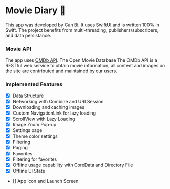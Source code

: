 # Movie Diary 🚀
This app was developed by Can Bi. It uses SwiftUI and is written 100% in Swift. The project benefits from multi-threading, publishers/subscribers, and data persistance.

### Movie API
The app uses [OMDb API](http://omdbapi.com/). 
The Open Movie Database
The OMDb API is a RESTful web service to obtain movie information, all content and images on the site are contributed and maintained by our users.

### Implemented Features
- [x]  Data Structure
- [x]  Networking with Combine and URLSession
- [x]  Downloading and caching images
- [x]  Custom NavigationLink for lazy loading
- [x]  ScrollView with Lazy Loading
- [x]  Image Zoom Pop-up
- [x]  Settings page
- [x]  Theme color settings
- [x]  Filtering
- [x]  Paging
- [x]  Favorites
- [x]  Filtering for favorites
- [x]  Offline usage capability with CoreData and Directory File
- [x]  Offline UI State
- []  App icon and Launch Screen
